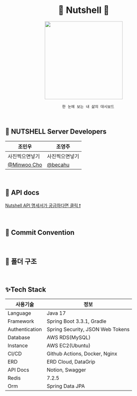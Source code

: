 <div align="center">

# 🌰 Nutshell 🌰
</div>
<p align="center">
  <img src="https://github.com/TEAM-DAWM/NUTSHELL-SERVER/assets/128598386/35508738-b601-47f6-899d-9a5664f229d0"
" width=250px>
</p>
<div align="center">
  
        한 눈에 보는 내 삶의 대시보드

</div>

&nbsp;

## 🌈 NUTSHELL Server Developers
| 조민우 | 조영주 |
| --- | --- |
| 사진찍으면넣기 | 사진찍으면넣기 |
| [@Minwoo Cho](https://github.com/minwoo0419) | [@becahu](https://github.com/choyeongju) |

&nbsp;

## 🍑 API docs
[Nutshell API 명세서가 궁금하다면 클릭 ❗](https://topaz-work-262.notion.site/NutShell-API-909b69f8b9f348bc9bc6e76453ee4eb1?pvs=4)

&nbsp;

## 🌳 Commit Convention


&nbsp;

## 📁 폴더 구조

&nbsp;

## ✨Tech Stack
| 사용기술 | 정보 |
| --- | --- |
| Language | Java 17 |
| Framework | Spring Boot 3.3.1, Gradle |
| Authentication | Spring Security, JSON Web Tokens |
| Database | AWS RDS(MySQL) |
| Instance | AWS EC2(Ubuntu) |
| CI/CD | Github Actions, Docker, Nginx |
| ERD | ERD Cloud, DataGrip |
| API Docs | Notion, Swagger |
| Redis | 7.2.5 |
| Orm | Spring Data JPA |

